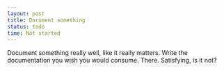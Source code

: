 ```yaml
---
layout: post
title: Document something
status: todo
time: Not started
---
```

Document something really well, like it really matters.  Write the documentation you wish you would consume.  There.  Satisfying, is it not?
